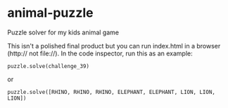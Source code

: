 # animal-puzzle
Puzzle solver for my kids animal game

This isn't a polished final product but you can run index.html in a browser (http:// not file://). In the code inspector, run this as an example:

```
puzzle.solve(challenge_39)
```

or

```
puzzle.solve([RHINO, RHINO, RHINO, ELEPHANT, ELEPHANT, LION, LION, LION])
```
